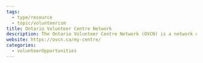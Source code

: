 ```yaml
---
tags:
  - type/resource
  - topic/volunteerism
title: Ontario Volunteer Centre Network
description: The Ontario Volunteer Centre Network (OVCN) is a network of 16 local volunteer centres whose independent efforts support, promote and enhance volunteerism across Ontario.
website: https://ovcn.ca/my-centre/
categories:
  - volunteerOpportunities
---
```

